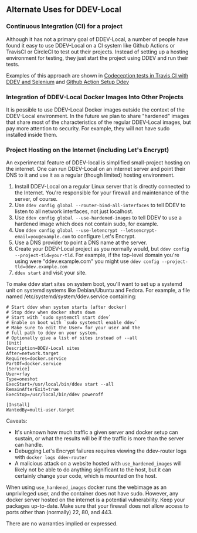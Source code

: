 ## Alternate Uses for DDEV-Local

### Continuous Integration (CI) for a project

Although it has not a primary goal of DDEV-Local, a number of people have found it easy to use DDEV-Local on a CI system like Github Actions or TravisCI or CircleCI to test out their projects. Instead of setting up a hosting environment for testing, they just start the project using DDEV and run their tests.

Examples of this approach are shown in [Codeception tests in Travis CI with DDEV and Selenium](https://dev.to/tomasnorre/codeception-tests-in-travis-ci-with-ddev-and-selenium-1607) and [Github Action Setup Ddev](https://github.com/jonaseberle/github-action-setup-ddev)

### Integration of DDEV-Local Docker Images Into Other Projects

It is possible to use DDEV-Local Docker images outside the context of the DDEV-Local environment. In the future we plan to share "hardened" images that share most of the characteristics of the regular DDEV-Local images, but pay more attention to security. For example, they will not have sudo installed inside them.

### Project Hosting on the Internet (including Let's Encrypt)

An experimental feature of DDEV-local is simplified small-project hosting on the internet. One can run DDEV-Local on an internet server and point their DNS to it and use it as a regular (though limited) hosting environment.

1. Install DDEV-Local on a regular Linux server that is directly connected to the Internet. You're responsible for your firewall and maintenance of the server, of course.
2. Use `ddev config global --router-bind-all-interfaces` to tell DDEV to listen to all network interfaces, not just localhost.
3. Use `ddev config global --use-hardened-images` to tell DDEV to use a hardened image which does not contain sudo, for example.
4. Use `ddev config global --use-letencrypt --letsencrypt-email=you@example.com` to configure Let's Encrypt.
5. Use a DNS provider to point a DNS name at the server.
6. Create your DDEV-Local project as you normally would, but `ddev config --project-tld=your-tld`. For example, if the top-level domain you're using were "ddev.example.com" you might use `ddev config --project-tld=ddev.example.com`
7. `ddev start` and visit your site.

To make ddev start sites on system boot, you'll want to set up a systemd unit on systemd systems like Debian/Ubuntu and Fedora. For example, a file named /etc/systemd/system/ddev.service containing:

```
# Start ddev when system starts (after docker)
# Stop ddev when docker shuts down
# Start with `sudo systemctl start ddev`
# Enable on boot with `sudo systemctl enable ddev`
# Make sure to edit the User= for your user and the
# full path to ddev on your system.
# Optionally give a list of sites instead of --all
[Unit]
Description=DDEV-Local sites
After=network.target
Requires=docker.service
PartOf=docker.service
[Service]
User=rfay
Type=oneshot
ExecStart=/usr/local/bin/ddev start --all
RemainAfterExit=true
ExecStop=/usr/local/bin/ddev poweroff

[Install]
WantedBy=multi-user.target
```

Caveats:

* It's unknown how much traffic a given server and docker setup can sustain, or what the results will be if the traffic is more than the server can handle.
* Debugging Let's Encrypt failures requires viewing the ddev-router logs with `docker logs ddev-router`
* A malicious attack on a website hosted with `use_hardened_images` will likely not be able to do anything significant to the host, but it can certainly change your code, which is mounted on the host.

When using `use_hardened_images` docker runs the webimage as an unprivileged user, and the container does not have sudo. However, any docker server hosted on the internet is a potential vulnerability. Keep your packages up-to-date. Make sure that your firewall does not allow access to ports other than (normally) 22, 80, and 443.

There are no warranties implied or expressed.
